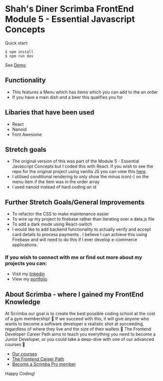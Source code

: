 # Shah's Diner Scrimba FrontEnd Module 5 - Essential Javascript Concepts

Quick start:

```
$ npm install
$ npm run dev
````


See [Demo](https://shahs-diner.netlify.app/)

## Functionality
- This features a Menu which has items which you can add to the an order
- If you have a main dish and a beer this qualifies you for 

## Libaries that have been used
- React
- Nanoid
- Font Awesome

## Stretch goals
- The original version of this was part of the Module 5 - Essential Javascript Concepts but I coded this with React. If you wish to see the repo for the original project using vanilla JS you can view this [here](https://github.com/Pharma2022/restaurant-order-app). 
- I utilised conditional rendering to only show the minus icon(-) on the menu item if the item was in the order array
- I used nanoid instead of hard coding an id

## Further Stretch Goals/General Improvements
- To refactor the CSS to make maintenance easier
- To wire up my project to firebase rather than iterating over a data.js file
- To add a dark mode using React-switch
- I would like to add backend functionality to actually verify and accept card details to process payments . I believe I can achieve this using Firebase and will need to do this if I ever develop e-commerce applications. 


### If you wish to connect with me or find out more about my projects you can:
- Visit my [linkedin](https://www.linkedin.com/in/shah-aowal-17b59653/)
- View my [portfolio](https://shahs-portfolio.netlify.app/)

## About Scrimba - where I gained my FrontEnd Knowledge

At Scrimba our goal is to create the best possible coding school at the cost of a gym membership! 💜
If we succeed with this, it will give anyone who wants to become a software developer a realistic shot at succeeding, regardless of where they live and the size of their wallets 🎉
The Frontend Developer Career Path aims to teach you everything you need to become a Junior Developer, or you could take a deep-dive with one of our advanced courses 🚀

- [Our courses](https://scrimba.com/allcourses)
- [The Frontend Career Path](https://scrimba.com/learn/frontend)
- [Become a Scrimba Pro member](https://scrimba.com/pricing)

Happy Coding!
